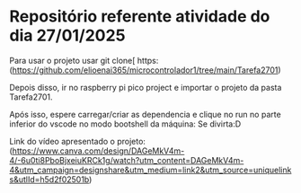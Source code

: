 # Repositório referente atividade do dia 27/01/2025

Para usar o projeto usar git clone[ https:(https://github.com/elioenai365/microcontrolador1/tree/main/Tarefa2701)

Depois disso, ir no raspberry pi pico project e importar o projeto da pasta Tarefa2701.

Após isso, espere carregar/criar as dependencia e clique no run no parte inferior do vscode no modo bootshell da máquina: Se divirta:D

Link do vídeo apresentado o projeto: (https://www.canva.com/design/DAGeMkV4m-4/-6u0ti8PboBjxeiuKRCk1g/watch?utm_content=DAGeMkV4m-4&utm_campaign=designshare&utm_medium=link2&utm_source=uniquelinks&utlId=h5d2f02501b)
